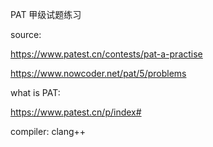 PAT 甲级试题练习

source:

https://www.patest.cn/contests/pat-a-practise

https://www.nowcoder.net/pat/5/problems

what is PAT:

https://www.patest.cn/p/index#

compiler: clang++
